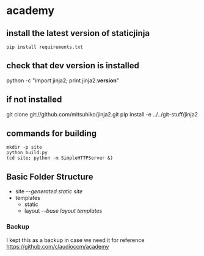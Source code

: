 # academy

## install the latest version of staticjinja
```
pip install requirements.txt
```
## check that dev version is installed
python -c "import jinja2; print jinja2.__version__"

## if not installed
git clone git://github.com/mitsuhiko/jinja2.git
pip install -e ../../git-stuff/jinja2

## commands for building
```
mkdir -p site
python build.py
(cd site; python -m SimpleHTTPServer &)
```

## Basic Folder Structure
- site        --*generated static site*
- templates   
  - static    
  - layout    --*base layout templates*


### Backup
I kept this as a backup in case we need it for reference
https://github.com/claudioccm/academy
